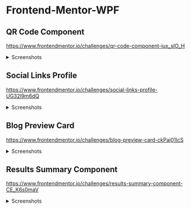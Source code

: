 # Frontend-Mentor-WPF

## QR Code Component

https://www.frontendmentor.io/challenges/qr-code-component-iux_sIO_H

<details>
    <summary>Screenshots</summary>
  
### Expected Result
![Expected Result](https://github.com/user-attachments/assets/43b27cfc-be88-40d5-b96a-e08882f3debc)

### Actual Result

![Actual Result](https://github.com/user-attachments/assets/1be65699-e68c-4fc0-af27-e8052a375296)

</details>

## Social Links Profile

https://www.frontendmentor.io/challenges/social-links-profile-UG32l9m6dQ

<details>
    <summary>Screenshots</summary>
  
### Expected Result
![Expected Result](https://github.com/user-attachments/assets/62f75f8a-23d9-4517-a0e6-99a13cf58fe0)

### Actual Result

![Actual Result](https://github.com/user-attachments/assets/42e219ea-3634-461c-820a-8c544a16e4e4)

### Expected Result - Active

![Expected Result - Active](https://github.com/user-attachments/assets/d08d9c58-227f-44b6-95c1-40efdd46e8e1)

### Actual Result - Active

![Actual Result - Active](https://github.com/user-attachments/assets/fc51da49-7b69-4c31-9599-fd915da6db22)

</details>

## Blog Preview Card

https://www.frontendmentor.io/challenges/blog-preview-card-ckPaj01IcS

<details>
    <summary>Screenshots</summary>
  
### Expected Result
![Expected Result](https://github.com/user-attachments/assets/4893d4a5-3604-46fb-926e-dbe601b89ae2)

### Actual Result

![Actual Result](https://github.com/user-attachments/assets/90a433e1-82fc-45bc-9954-37131f85cc21)

### Expected Result - Active

![Expected Result - Active](https://github.com/user-attachments/assets/32da64f7-745e-4de5-96d1-ef218e9ae0b7)

### Actual Result - Active

![Actual Result - Active](https://github.com/user-attachments/assets/61173279-2753-45b8-bb2f-c2d826ae41e6)

</details>

## Results Summary Component

https://www.frontendmentor.io/challenges/results-summary-component-CE_K6s0maV

<details>
    <summary>Screenshots</summary>
  
### Expected Result
![Expected Result](https://github.com/user-attachments/assets/9d93e35d-57da-4cf9-9047-1984fc066d6a)

### Actual Result

![Actual Result](https://github.com/user-attachments/assets/e22a37c4-4032-4e74-aaed-58f643f2c4b6)

### Expected Result - Active

![Expected Result - Active ](https://github.com/user-attachments/assets/880f7b6f-6c1e-4193-8722-774795285804)

### Actual Result - Active

![Actual Result - Active](https://github.com/user-attachments/assets/7aeaf44a-cc42-4e62-993e-1440fc60fde0)

</details>

